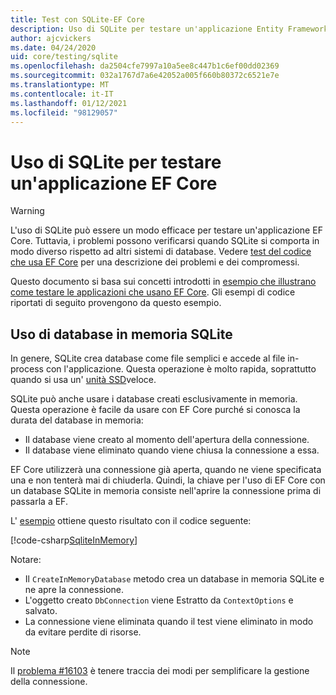```yaml
---
title: Test con SQLite-EF Core
description: Uso di SQLite per testare un'applicazione Entity Framework Core
author: ajcvickers
ms.date: 04/24/2020
uid: core/testing/sqlite
ms.openlocfilehash: da2504cfe7997a10a5ee8c447b1c6ef00dd02369
ms.sourcegitcommit: 032a1767d7a6e42052a005f660b80372c6521e7e
ms.translationtype: MT
ms.contentlocale: it-IT
ms.lasthandoff: 01/12/2021
ms.locfileid: "98129057"
---
```

# <a name="using-sqlite-to-test-an-ef-core-application"></a>Uso di SQLite per testare un'applicazione EF Core

> [!WARNING]
> L'uso di SQLite può essere un modo efficace per testare un'applicazione EF Core.
> Tuttavia, i problemi possono verificarsi quando SQLite si comporta in modo diverso rispetto ad altri sistemi di database.
> Vedere [test del codice che usa EF Core](xref:core/testing/index) per una descrizione dei problemi e dei compromessi.

Questo documento si basa sui concetti introdotti in [esempio che illustrano come testare le applicazioni che usano EF Core](xref:core/testing/testing-sample).
Gli esempi di codice riportati di seguito provengono da questo esempio.

## <a name="using-sqlite-in-memory-databases"></a>Uso di database in memoria SQLite

In genere, SQLite crea database come file semplici e accede al file in-process con l'applicazione.
Questa operazione è molto rapida, soprattutto quando si usa un' [unità SSD](https://en.wikipedia.org/wiki/Solid-state_drive)veloce.

SQLite può anche usare i database creati esclusivamente in memoria.
Questa operazione è facile da usare con EF Core purché si conosca la durata del database in memoria:

* Il database viene creato al momento dell'apertura della connessione.
* Il database viene eliminato quando viene chiusa la connessione a essa.

EF Core utilizzerà una connessione già aperta, quando ne viene specificata una e non tenterà mai di chiuderla.
Quindi, la chiave per l'uso di EF Core con un database SQLite in memoria consiste nell'aprire la connessione prima di passarla a EF.

L' [esempio](xref:core/testing/testing-sample) ottiene questo risultato con il codice seguente:

[!code-csharp[SqliteInMemory](../../../samples/core/Miscellaneous/Testing/ItemsWebApi/Tests/SqliteInMemoryItemsControllerTest.cs?name=SqliteInMemory)]

Notare:

* Il `CreateInMemoryDatabase` metodo crea un database in memoria SQLite e ne apre la connessione.
* L'oggetto creato `DbConnection` viene Estratto da `ContextOptions` e salvato.
* La connessione viene eliminata quando il test viene eliminato in modo da evitare perdite di risorse.

> [!NOTE]
> Il [problema #16103](https://github.com/dotnet/efcore/issues/16103) è tenere traccia dei modi per semplificare la gestione della connessione.
